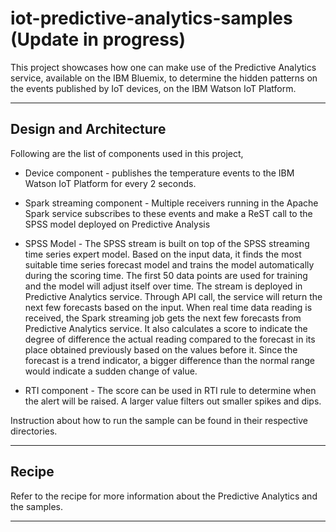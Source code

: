 # iot-predictive-analytics-samples (Update in progress)

This project showcases how one can make use of the Predictive Analytics service, available on the IBM Bluemix, to determine the hidden patterns on the events published by IoT devices, on the IBM Watson IoT Platform. 

----

Design and Architecture
--------------------------

Following are the list of components used in this project,

* Device component - publishes the temperature events to the IBM Watson IoT Platform for every 2 seconds.

* Spark streaming component - Multiple receivers running in the Apache Spark service subscribes to these events and make a ReST call to the SPSS model deployed on Predictive Analysis

* SPSS Model - The SPSS stream is built on top of the SPSS streaming time series expert model. Based on the input data, it finds the most suitable time series forecast model and trains the model automatically during the scoring time. The first 50 data points are used for training and the model will adjust itself over time. The stream is deployed in Predictive Analytics service. Through API call, the service will return the next few forecasts based on the input. When real time data reading is received, the Spark streaming job gets the next few forecasts from Predictive Analytics service. It also calculates a score to indicate the degree of difference the actual reading compared to the forecast in its place obtained previously based on the values before it. Since the forecast is a trend indicator, a bigger difference than the normal range would indicate a sudden change of value.

* RTI component - The score can be used in RTI rule to determine when the alert will be raised. A larger value filters out smaller spikes and dips.

Instruction about how to run the sample can be found in their respective directories.

----

Recipe
-------------

Refer to the recipe for more information about the Predictive Analytics and the samples.

----
